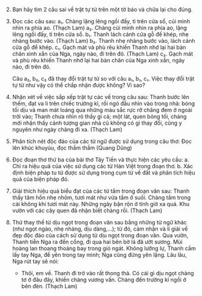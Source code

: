 2. Bạn hãy tìm 2 câu sai về trật tự từ trên một tờ báo và chữa lại cho đúng.

3. Đọc các câu sau:
   a₁. Chàng lặng lẽng ngồi đấy, tì trên cửa sổ, cúi mình nhìn ra phía ao. (Thạch Lam)
   a₂. Chàng cúi mình nhìn ra phía ao, lặng lẽng ngồi đấy, tì trên cửa sổ.
   b₁. Thanh lách cánh cửa gỗ đế khép, nhẹ nhàng bước vào. (Thạch Lam)
   b₂. Thanh nhẹ nhàng bước vào, lách cánh cửa gỗ để khép.
   c₁. Gạch mát và phù rêu khiến Thanh nhớ lại hai bàn chân xinh xắn của Nga, ngày nào, đi trên đó. (Thạch Lam)
   c₂. Gạch mát và phù rêu khiến Thanh nhớ lại hai bàn chân của Nga xinh xắn, ngày nào, đi trên đó.

   Câu a₂, b₂, c₂ đã thay đổi trật tự từ so với câu a₁, b₁, c₁. Việc thay đổi trật tự từ như vậy có thể chấp nhận được không? Vì sao?

4. Nhận xét về việc sắp xếp trật tự các vế trong câu sau:
   Thanh bước lên thềm, đạt va li trên chiếc trường kỉ, rồi ngó đầu nhìn vào trong nhà: bóng tối dịu và man mát loáng qua những màu sắc rực rỡ chăng đem ở ngoài trời vào; Thanh chưa nhìn rõ thấy gì cả; một lát, quen bóng tối, chàng mới nhận thấy cảnh tượng gian nhà cũ không có gì thay đổi, cũng y nguyên như ngày chàng đi xa. (Thạch Lam)

5. Phân tích nét độc đáo của các từ ngữ được sử dụng trong câu thơ:
   Đọc lên khúc khuyủu, đọc thầm thầm
   (Quang Dũng)

6. Đọc đoạn thơ thứ ba của bài thơ Tây Tiến và thực hiện các yêu cầu:
   a. Chỉ ra hiệu quả của việc sử dụng các từ Hán Việt trong đoạn thơ.
   b. Xác định biện pháp tu từ được sử dụng trong cụm từ vế đất và phân tích hiệu quả của biện pháp đó.

7. Giải thích hiệu quả biểu đạt của các từ tắm trong đoạn văn sau:
   Thanh thấy tâm hồn nhẹ nhõm, tươi mát như vừa tắm ở suối. Chàng tắm trong cái không khí tươi mát này. Những ngày bận rộn ở tỉnh giờ xa quá. Khu vườn với các cây quen đã nhận biết chàng rồi. (Thạch Lam)

8. Thử thay thế từ dịu ngọt trong đoạn văn sau bằng những từ ngữ khác (như ngọt ngào, nhẹ nhàng, dịu dàng,...); từ đó, cảm nhận và lí giải về đẹp độc đáo của cách sử dụng từ dịu ngọt trong đoạn văn.
   Qua vườn, Thanh tiễn Nga ra đến cổng, đi qua hai bên bờ lá đã ướt sương. Mùi hoàng lan thoang thoảng bay trong gió ngát. Không lưỡng lự, Thanh cầm lấy tay Nga, để yên trong tay mình; Nga cũng đứng yên lặng. Lâu lâu, Nga rút tay sẽ nói:
   - Thôi, em về.
   Thanh đi trở vào rất thong thả. Có cái gì dịu ngọt chàng tơ ở đâu đây, khiến chàng vương vấn. Chàng đến trường kỉ ngồi ở bên đèn. (Thạch Lam)